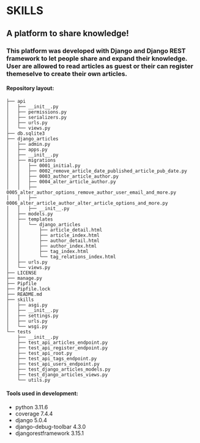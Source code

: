 # SKILLS
## A platform to share knowledge!
### This platform was developed with Django and Django REST framework to let people share and expand their knowledge. User are allowed to read articles as guest or their can register themeselve to create their own articles.
#### Repository layout:
```
├── api
│   ├── __init__.py
│   ├── permissions.py
│   ├── serializers.py
│   ├── urls.py
│   └── views.py
├── db.sqlite3
├── django_articles
│   ├── admin.py
│   ├── apps.py
│   ├── __init__.py
│   ├── migrations
│   │   ├── 0001_initial.py
│   │   ├── 0002_remove_article_date_published_article_pub_date.py
│   │   ├── 0003_author_article_author.py
│   │   ├── 0004_alter_article_author.py
│   │   ├── 0005_alter_author_options_remove_author_user_email_and_more.py
│   │   ├── 0006_alter_article_author_alter_article_options_and_more.py
│   │   ├── __init__.py
│   ├── models.py
│   ├── templates
│   │   └── django_articles
│   │       ├── article_detail.html
│   │       ├── article_index.html
│   │       ├── author_detail.html
│   │       ├── author_index.html
│   │       ├── tag_index.html
│   │       └── tag_relations_index.html
│   ├── urls.py
│   └── views.py
├── LICENSE
├── manage.py
├── Pipfile
├── Pipfile.lock
├── README.md
├── skills
│   ├── asgi.py
│   ├── __init__.py
│   ├── settings.py
│   ├── urls.py
│   └── wsgi.py
└── tests
    ├── __init__.py
    ├── test_api_articles_endpoint.py
    ├── test_api_register_endpoint.py
    ├── test_api_root.py
    ├── test_api_tags_endpoint.py
    ├── test_api_users_endpoint.py
    ├── test_django_articles_models.py
    ├── test_django_articles_views.py
    └── utils.py
```
#### Tools used in development:
- python 3.11.6
- coverage 7.4.4
- django 5.0.4
- django-debug-toolbar 4.3.0
- djangorestframework 3.15.1
